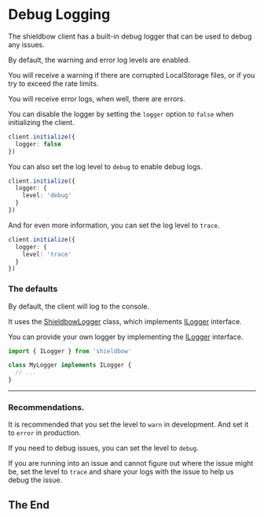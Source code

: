 # Debug Logging

The shieldbow client has a built-in debug logger that can be used to debug any issues.

By default, the warning and error log levels are enabled.

You will receive a warning if there are corrupted LocalStorage files,
or if you try to exceed the rate limits.

You will receive error logs, when well, there are errors.

You can disable the logger by setting the `logger` option to `false` when initializing the client.

```ts
client.initialize({
  logger: false
})
```

You can also set the log level to `debug` to enable debug logs.

```ts
client.initialize({
  logger: {
    level: 'debug'
  }
})
```

And for even more information, you can set the log level to `trace`.

```ts
client.initialize({
  logger: {
    level: 'trace'
  }
})
```

### The defaults

By default, the client will log to the console.

It uses the [ShieldbowLogger](/api/shieldbowlogger/) class,
which implements [ILogger](/api/ilogger) interface.

You can provide your own logger by implementing the [ILogger](/api/ilogger) interface.

```ts
import { ILogger } from 'shieldbow'

class MyLogger implements ILogger {
  // ...
}
```

---

### Recommendations.

It is recommended that you set the level to `warn` in development.
And set it to `error` in production.

If you need to debug issues, you can set the level to `debug`.

If you are running into an issue and cannot figure out where the
issue might be, set the level to `trace` and share your logs
with the issue to help us debug the issue.

The End
---
